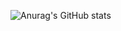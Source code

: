 ![Anurag's GitHub stats](https://github-readme-stats.vercel.app/api?username=thenu-k&show_icons=false&theme=cobalt&title_color=#1000c9)
